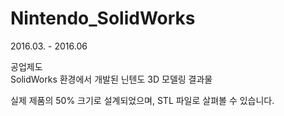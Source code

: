 # Nintendo_SolidWorks  

2016.03. - 2016.06  

공업제도  
SolidWorks 환경에서 개발된 닌텐도 3D 모델링 결과물 

실제 제품의 50% 크기로 설계되었으며, STL 파일로 살펴볼 수 있습니다.
